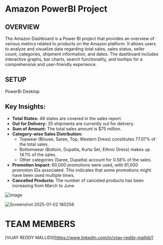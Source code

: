 # Amazon PowerBI Project
## OVERVIEW
The Amazon Dashboard is a Power BI project that provides an overview of various metrics related to products on the Amazon platform. It allows users to analyze and visualize data regarding total sales, sales status, seller count, categories, shipment information, and dates. The dashboard includes interactive graphs, bar charts, search functionality, and tooltips for a comprehensive and user-friendly experience.

## SETUP
PowerBi Desktop

## Key Insights:

* **Total States:** 48 states are covered in the sales report. <br />
* **Out for Delivery:** 35 shipments are currently out for delivery. <br />
* **Sum of Amount:** The total sales amount is $75 million.<br />
* **Category-wise Sales Distribution:** <br />
    * Topwear (Blouse, Saree, Top, Western Dress) constitutes 77.07% of the total sales.<br />
    * Bottomwear (Bottom, Dupatta, Kurta Set, Ethnic Dress) makes up 14.1% of the sales. <br />
    * Other categories (Saree, Dupatta) account for 0.58% of the sales.<br />
* **Promotion Impact:** 60,000 promotions were used, with 61,000 promotion IDs associated. This indicates that some promotions might have been used multiple times.<br />
* **Cancelled Products:** The number of canceled products has been increasing from March to June. <br />

![image](https://github.com/user-attachments/assets/12022db4-8d9f-4191-9ee2-56db5d6ff69a)

![Screenshot 2025-01-02 180256](https://github.com/user-attachments/assets/30b89553-4913-4377-b839-54553aad5336)

# TEAM MEMBERS
[VIJAY REDDY MALLIDI][https://www.linkedin.com/in/vijay-reddy-mallidi/]




